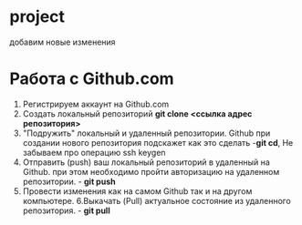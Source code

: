 # project

добавим новые изменения
# Работа с Github.com

1. Регистрируем аккаунт на Github.com
2. Создать локальный репозиторий **git clone <ссылка адрес репозитория>**
3. "Подружить" локальный и удаленный репозитории. Github при создании нового репозитория подскажет как это сделать -**git cd**, Не забываем про операцию ssh keygen
4. Отправить (push) ваш локальный репозиторий в удаленный на Github. при этом необходимо пройти авторизацию на удаленном репозитории. - **git push**
5. Провести изменения как на самом Github так и на другом компьютере.
6.Выкачать (Pull) актуальное состояние из удаленного репозитория.  - **git pull**


